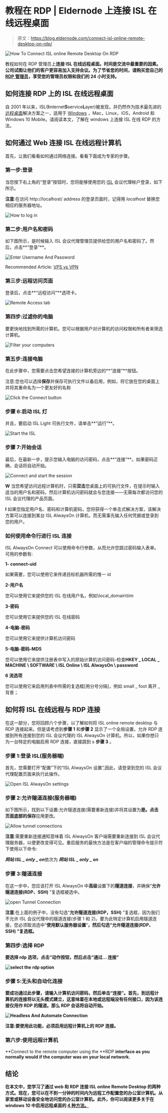 # 教程在 RDP | Eldernode 上连接 ISL 在线远程桌面

> 原文：<https://blog.eldernode.com/connect-isl-online-remote-desktop-on-rdp/>

![How To Connect ISL online Remote Desktop On RDP](img/fffa11ef2469b8b6a2bec1cc0934647d.png)

教程如何在 RDP 管理员上**连接 ISL 在线远程桌面。时间是交流中最重要的因素。公司试图让他们的客户更容易加入支持会议。为了节省您的时间，请购买您自己的 [RDP 管理员](https://eldernode.com/buy-rdp/)，享受您的管理员权限和我们的 24 小时支持。**

## 如何连接 RDP 上的 ISL 在线远程桌面

自 2001 年以来，ISL(**I**internet**S**service**L**ayer)被发现，并仍然作为技术最先进的[远程桌面](https://eldernode.com/admin-rdp-server/)解决方案之一，适用于 [Windows](https://blog.eldernode.com/tag/windows/) ，Mac，Linux，iOS，Android 和 Windows 10 Mobile。请阅读本文，了解在 windows 上连接 ISL 在线 RDP 的方法。

## 如何通过 Web 连接 ISL 在线远程计算机

首先，让我们看看如何通过网络连接。看看下面成为专家的步骤。

### 第一步:登录

当您按下右上角的“登录”按钮时，您将能够使用您的 [ISL](https://www.islonline.com/) 会议代理帐户登录，如下所示。

**注意**:在访问 http://localhost/ address 的登录页面时，记得用 *localhost* 替换您相应的服务器地址。

![How to log in](img/16e3fd9570967e2d73dc37af961f453d.png)

### 第二步:用户名和密码

如下图所示，是时候输入 ISL 会议代理管理员提供给您的用户名和密码了。然后，点击**“登录”**。

![Enter Username And Password](img/93877ea6f6cd7febeab92287e35f2402.png)

Recommended Article: [VPS vs VPN](https://blog.eldernode.com/vps-vs-vpn/)

### 第三步:远程访问页面

登录后，点击**“远程访问”**选项卡。

![Remote Access tab](img/6363c551ee310a03089afa9ca2552d17.png)

### 第四步:过滤你的电脑

要更快地找到所需的计算机，您可以根据用户对计算机的访问权限和所有者来筛选计算机。

![Filter your computers ](img/1cae372ef03b172f1d4f405fb9ad71b5.png)

### 第五步:连接电脑

在此步骤中，您需要点击您希望连接的计算机旁边的**“连接”**按钮。

注意:您也可以选择**保存**并保存可执行文件以备后用，例如，将它放在您的桌面上并将其重命名为一个更友好的名称

![Click the Connect button](img/a33f7ccbd13c2ed7a16c3e480e87e44a.png)

### 步骤 6:启动 ISL 灯

并且，要启动 ISL Light 可执行文件，请单击**“运行”**。

![Start the ISL](img/3675fa150bd69cea3c953bcec7bc2e1c.png)

### 步骤 7:开始会话

最后，在最新一步，提示您输入电脑的访问密码，点击**“连接”**。如果密码正确，会话将自动开始。

![Connect and start the session](img/bcc61a01386203e9a27bfbe7b8e0ef24.png)

**W** 当您希望访问远程计算机时，只需**双击**您桌面上的可执行文件，在提示时输入适当的用户名和密码，然后计算机访问密码就会与您连接——无需每次都访问您的 ISL 会议代理的产品页面。

**I** 如果您指定用户名、密码和计算机密码，您将获得一个单击式解决方案，该解决方案可以连接到某台 ISL AlwaysOn 计算机，而无需事先输入任何凭据或登录到您的用户。

### 如何使用命令行进行 ISL 连接

ISL AlwaysOn Connect 可以使用命令行参数，从而允许您跳过密码输入表单。可用的参数有:

**1- connect-uid**

如果需要，您可以使用它来传递目标机器所需的惟一 id

**2-用户名**

您可以使用它来提供您的 ISL 在线用户名，例如\\local_domain\tim

**3-密码**

您可以使用它来提供您的 ISL 在线密码

**4-电脑-密码**

您可以使用它来提供计算机访问密码

**5-电脑-密码-MD5**

您可以使用它来提供注册表中写入的原始计算机访问密码-检查**HKEY _ LOCAL _ MACHINE \ SOFTWARE \ ISL Online \ ISL AlwaysOn \ password**

**6 流选项**

您可以使用它来启用列表中所需的复选框[用分号分隔]，例如 small _ foot 离开 _ 背景；

## 如何将 ISL 在线远程与 RDP 连接

在这一部分，您将回顾六个步骤，以了解如何将 ISL online remote desktop 与 RDP 连接起来。但是请考虑到**步骤 1** 和**步骤 2** 显示了一个全局设置，允许 RDP 连接到所有连接到您的 ISL 会议代理的 ISL AlwaysOn 计算机。所以，如果你想只为一台特定的电脑启用 RDP 连接，直接跳到 s **步骤 3** 。

### 步骤 1:登录 ISL(服务器端)

首先，您需要打开“配置”下的“ISL AlwaysOn 设置”,因此，请登录到您的 ISL 会议代理配置页面来执行此操作。

![Open ISL AlwaysOn settings](img/a6815e24a6ff1a42764161235857e526.png)

### 步骤 2:允许隧道连接(服务器端)

如下图所示，找到以下设置:允许隧道连接(需要重新连接)并将其设置为**是。**点击页面底部的**保存**应用更改。

![Allow tunnel connections](img/38904a01647ab71afc1c61d6999dd648.png)

**注意**:需要重新连接通知意味着 ISL AlwaysOn 客户端需要重新连接到 ISL 会议代理服务器，以便更改变得可见。重启服务的最快方法是在客户端的管理命令提示符下使用以下命令:

***网站 ISL _ only _ on***依次为 ***网站 ISL _ only _ on***

### 步骤 3:隧道连接

在这一步中，您应该打开 ISL AlwaysOn 中**高级**设置下的**隧道连接**，并确保“**允许隧道连接(RDP、SSH)** ”复选框被选中。

![open Tunnel Connection](img/5735d0162493617a056e6edc5433f6bf.png)

**注意**:在上面的例子中，没有勾选“**允许隧道连接(RDP，SSH)** ”复选框，因为我们不允许 ISL 会议代理中的隧道连接(步骤 1 和 2)。要为此特定计算机启用隧道连接，您必须取消选中“**使用默认服务器设置**”**，然后勾选“**允许隧道连接(RDP、SSH)** ”复选框。**

### **第四步:选择 RDP**

**要选择 **rdp** 选项，点击“**动作**按钮，然后点击“**通过…** 连接”**

**![select the rdp option](img/d8aa0181e10b72403ed33b86d7285aed.png)**

### **步骤 5:无头和自动化连接**

**要成功通过此步骤，请输入计算机访问密码，然后单击“连接”。首先，到远程计算机的连接将以无头模式建立，这意味着在本地或远程端没有任何接口，因为该连接仅用作 RDP 的隧道。那么 RDP 会话将自动开始。**

**![Headless And Automate Connection](img/186822accf2018d1bf6659574cdddda8.png)**

****注意**:要使用此功能，必须启用远程计算机上的 RDP 连接。**

### **第六步:使用远程计算机**

**Connect to the remote computer using the **RDP **interface as you normally would if the computer was on your local network.**

## **结论**

**在本文中，您学习了通过 **web** 和 **RDP** 连接 ISL online Remote Desktop 的两种方式。现在，您可以在不到一分钟的时间内为远程工作配置您的办公室计算机。从家里或移动设备安全地访问您的办公室计算机。此外，你可以阅读更多关于在 windows 10 中启用远程桌面的 [4 种方法。](https://blog.eldernode.com/4-ways-to-enable-remote-desktop/)**